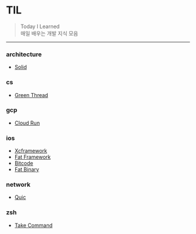 # TIL
> Today I Learned  
매일 배우는 개발 지식 모음  
---
### architecture

- [Solid](architecture/solid.md)

### cs

- [Green Thread](cs/green-thread.md)

### gcp

- [Cloud Run](gcp/cloud-run.md)

### ios

- [Xcframework](ios/xcframework.md)
- [Fat Framework](ios/fat-framework.md)
- [Bitcode](ios/bitcode.md)
- [Fat Binary](ios/fat-binary.md)

### network

- [Quic](network/quic.md)

### zsh

- [Take Command](zsh/take-command.md)

